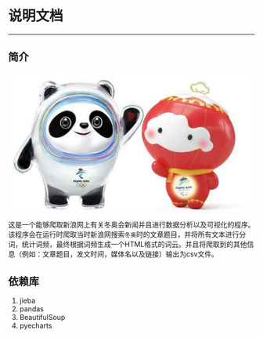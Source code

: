 # 说明文档

---

## 简介

![image](https://github.com/yhlhhhhh/Sina_Winter_Olympics_News/blob/main/src%3Dhttp___www.zuowenku.net_Images_202109_16326457677012.thumb.jpg%26refer%3Dhttp___www.zuowenku.jpg)

这是一个能够爬取新浪网上有关冬奥会新闻并且进行数据分析以及可视化的程序。该程序会在运行时爬取当时新浪网搜索`冬奥`时的文章题目，并将所有文本进行分词，统计词频，最终根据词频生成一个HTML格式的词云。并且将爬取到的其他信息（例如：文章题目，发文时间，媒体名以及链接）输出为csv文件。

## 依赖库

1. jieba
2. pandas
3. BeautifulSoup
4. pyecharts
